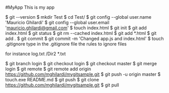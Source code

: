 #MyApp
This is my app


$ git --version
$ mkdir Test
$ cd Test/
$ git config --global user.name 'Mauricio Ghilardi'
$ git config --global user.email  'mauricio.ghilardi@gmail.com'
$ touch index.html
$ git init
$ git add index.html
$ git status
$ git rm --cached index.html
$ git add *.html
$ git add .
$ git commit
$ git commit -m 'Changed app.js and index.html'
$ touch .gitignore
type in the .gitignore file the rules to ignore files 

for instance
log.txt
/Dir2
*.txt

$ git branch login
$ git checkout login
$ git checkout master
$ git merge login
$ git remote 
$ git remote add origin https://github.com/mghilardi/mygitsample.git
$ git push -u origin master
$ touch.exe README.md
$ git push
$ git clone https://github.com/mghilardi/mygitsample.git
$ git pull
